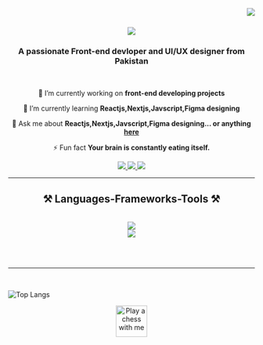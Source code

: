 <img align="right" src="https://visitor-badge.laobi.icu/badge?page_id=Amiralichohan.Amiralichohan" />

<h1 align="center">
    <img src="https://readme-typing-svg.herokuapp.com/?font=Righteous&size=40&center=true&vCenter=true&width=500&height=70&duration=4000&lines=Hi+There!+👋;+I'm+Amir+Chohan!;" />
</h1>

<h3 align="center">A passionate Front-end devloper and UI/UX designer from Pakistan </h3>

<br/>

<div align="center">
 
 🔭 I’m currently working on **front-end developing projects**
 
 🌱 I’m currently learning **Reactjs,Nextjs,Javscript,Figma designing**

💬 Ask me about **Reactjs,Nextjs,Javscript,Figma designing... or anything [here](https://github.com/Amiralichohan/Amiralichohan/issues)**

⚡ Fun fact **Your brain is constantly eating itself.**

 </div>
 
<div align="center"> 
  <a href="mailto:Amiralichohan786@gmail.com">
    <img src="https://img.shields.io/badge/Gmail-333333?style=for-the-badge&logo=gmail&logoColor=red" />
  </a>
  <a href="https://www.linkedin.com/in/amir-ali-chohan-794b42232/" target="_blank">
    <img src="https://img.shields.io/badge/LinkedIn-0077B5?style=for-the-badge&logo=linkedin&logoColor=white" target="_blank" />
  </a>
  <a href="https://Amiralichohan.github.io" target="_blank">
     <img src="https://img.shields.io/badge/Portfolio-FF5722?style=for-the-badge&logo=todoist&logoColor=white" target="_blank" /> <!-- sqlite, safari, google-chrome are other good icon options -->
  </a>
</div>

 <hr/>
 
<h2 align="center">⚒️ Languages-Frameworks-Tools ⚒️</h2>
<br/>
<div align="center">
    <img src="https://skillicons.dev/icons?i=html,vscode,github,git" /><br>
    <img src="https://skillicons.dev/icons?i=java,react,js,css,ts,nodejs,figma&theme=light" /><br>
</div>

<br/><br/>

<hr/>

<br/>

![Top Langs](https://github-readme-stats.vercel.app/api/top-langs/?username=iAsadPanhwar&layout=pie&size_weight=0.5&count_weight=0.5&hide=Tcl,C,Cython,SCSS)

<div align="center">
<a href='https://ko-fi.com/V7V4RAK9C' target='_blank'><img height='64' style='border:0px;height:64px;' src='https://storage.ko-fi.com/cdn/kofi1.png?v=3' border='0' alt='Play a chess with me' /></a>
</div>

<br/>
